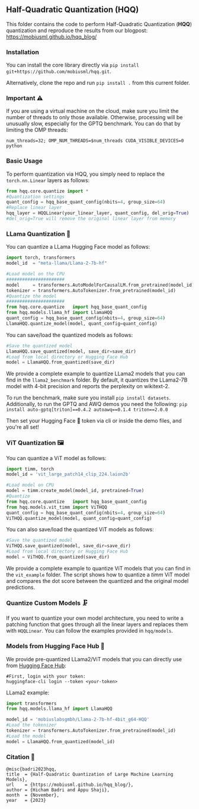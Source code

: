 ## Half-Quadratic Quantization (HQQ)
This folder contains the code to perform Half-Quadratic Quantization (<b>HQQ</b>) quantization and reproduce the results from our blogpost: https://mobiusml.github.io/hqq_blog/ 

### Installation 
You can install the core library directly via ```pip install git+https://github.com/mobiusml/hqq.git```. 

Alternatively, clone the repo and run ```pip install .``` from this current folder. 

### Important ⚠️
If you are using a virtual machine on the cloud, make sure you limit the number of threads to only those available. Otherwise, processing will be unusually slow, especially for the GPTQ benchmark. You can do that by limiting the OMP threads:
```
num_threads=32; OMP_NUM_THREADS=$num_threads CUDA_VISIBLE_DEVICES=0 python 
```

### Basic Usage
To perform quantization via HQQ, you simply need to replace the ```torch.nn.Linear``` layers as follows:
```Python
from hqq.core.quantize import *
#Quantization settings
quant_config = hqq_base_quant_config(nbits=4, group_size=64)
#Replace linear layer
hqq_layer = HQQLinear(your_linear_layer, quant_config, del_orig=True)
#del_orig=True will remove the original linear layer from memory
```

### LLama Quantization 🦙
You can quantize a LLama Hugging Face model as follows:

```Python
import torch, transformers
model_id  = "meta-llama/Llama-2-7b-hf" 

#Load model on the CPU
######################
model     = transformers.AutoModelForCausalLM.from_pretrained(model_id) 
tokenizer = transformers.AutoTokenizer.from_pretrained(model_id) 
#Quantize the model
######################
from hqq.core.quantize   import hqq_base_quant_config
from hqq.models.llama_hf import LlamaHQQ
quant_config = hqq_base_quant_config(nbits=4, group_size=64)
LlamaHQQ.quantize_model(model, quant_config=quant_config)
```

You can save/load the quantized models as follows:
```Python
#Save the quantized model
LlamaHQQ.save_quantized(model, save_dir=save_dir)
#Load from local directory or Hugging Face Hub
model = LlamaHQQ.from_quantized(save_dir)
```
We provide a complete example to quantize LLama2 models that you can find in the ```llama2_benchmark``` folder. By default, it quantizes the LLama2-7B model with 4-bit precision and reports the perplexity on wikitext-2. 

To run the benchmark, make sure you install ```pip install datasets```. Additionally, to run the GPTQ and AWQ demos you need the following:
```pip install auto-gptq[triton]==0.4.2 autoawq==0.1.4 triton==2.0.0```

Then set your Hugging Face 🤗 token via cli or inside the demo files, and you're all set!

### ViT Quantization 🖼️
You can quantize a ViT model as follows:
```Python
import timm, torch
model_id = 'vit_large_patch14_clip_224.laion2b'

#Load model on CPU
model = timm.create_model(model_id, pretrained=True)
#Quantize
from hqq.core.quantize   import hqq_base_quant_config
from hqq.models.vit_timm import ViTHQQ
quant_config = hqq_base_quant_config(nbits=4, group_size=64)
ViTHQQ.quantize_model(model, quant_config=quant_config)
```

You can also save/load the quantized ViT models as follows:
```Python
#Save the quantized model
ViTHQQ.save_quantized(model, save_dir=save_dir)
#Load from local directory or Hugging Face Hub
model = ViTHQQ.from_quantized(save_dir)
```

We provide a complete example to quantize ViT models that you can find in the ```vit_example``` folder. The script shows how to quantize a _timm_ ViT model and compares the dot score between the quantized and the original model predictions.

### Quantize Custom Models 🗜️
If you want to quantize your own model architecture, you need to write a patching function that goes through all the linear layers and replaces them with ```HQQLinear```. You can follow the examples provided in ```hqq/models```.

### Models from Hugging Face Hub 🤗
We provide pre-quantized LLama2/ViT models that you can directly use from [Hugging Face Hub](https://huggingface.co/mobiuslabsgmbh):

```
#First, login with your token:
huggingface-cli login --token <your-token>
```

LLama2 example: 
```Python
import transformers
from hqq.models.llama_hf import LlamaHQQ

model_id = 'mobiuslabsgmbh/Llama-2-7b-hf-4bit_g64-HQQ'
#Load the tokenizer
tokenizer = transformers.AutoTokenizer.from_pretrained(model_id)
#Load the model
model = LlamaHQQ.from_quantized(model_id)
```
### Citation 📜
```
@misc{badri2023hqq,
title  = {Half-Quadratic Quantization of Large Machine Learning Models},
url    = {https://mobiusml.github.io/hqq_blog/},
author = {Hicham Badri and Appu Shaji},
month  = {November},
year   = {2023}
```


